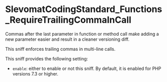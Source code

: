 # SlevomatCodingStandard_Functions_RequireTrailingCommaInCall

Commas after the last parameter in function or method call make adding a new parameter easier and result in a cleaner versioning diff.

This sniff enforces trailing commas in multi-line calls.

This sniff provides the following setting:

* `enable`: either to enable or not this sniff. By default, it is enabled for PHP versions 7.3 or higher.

